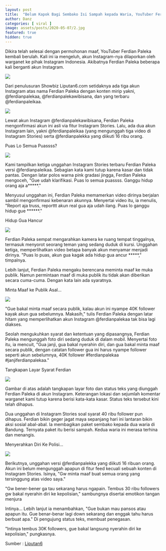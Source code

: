 ```yaml
---
layout: post
title:  "Belum Kapok Bagi Sembako Isi Sampah kepada Waria, YouTuber Ferdian Paleka Mau Minta Maaf Asal Jumlah Followernya 30 Ribu"
author: Danz
categories: [ viral ]
image: assets/posts/2020-05-07/2.jpg
featured: true
hidden: true
---
```


Dikira telah selesai dengan permohonan maaf, YouTuber Ferdian Paleka kembali berulah. Kali ini ia mengeluh, akun Instagram-nya dilaporkan oleh warganet ke pihak Instagram Indonesia. Akibatnya Ferdian Paleka beberapa kali berganti akun Instagram.

<img class="shadow-lg" src="{{site.baseurl}}/assets/posts/2020-05-07/1.jpg"/>

Dari penulusuran Showbiz Liputan6.com setidaknya ada tiga akun Instagram atas nama Ferdian Paleka dengan konten mirip yakni, @ferdianpalekaa, @ferdianpalekawibisana, dan yang terbaru @ferdianpaleikaa.

<img class="shadow-lg" src="{{site.baseurl}}/assets/posts/2020-05-07/3.jpg"/>

Lewat akun Instagram @ferdianpalekawibisana, Ferdian Paleka mengonfirmasi akun ini asli via fitur Instagram Stories. Lalu, ada dua akun Instagram lain, yakni @ferdianpaleikaa (yang mengunggah tiga video di Instagram Stories) serta @ferdianpalekka yang diikuti 16 ribu orang.

Puas Lo Semua Puassss?

<img class="shadow-lg" src="{{site.baseurl}}/assets/posts/2020-05-07/4.jpg"/>

Kami tampilkan ketiga unggahan Instagram Stories terbaru Ferdian Paleka versi @ferdianpaleikaa. Sebagian kata kami tutup karena kasar dan tidak pantas. Dengan latar polos warna pink gradasi jingga, Ferdian Paleka mengoceh, "Gue udah klarifikasi. Puas lo semua puassss. Ganggu hidup orang aja a*****."

Menyusul unggahan ini, Ferdian Paleka memamerkan video dirinya berjalan sambil mengonfirmasi kebenaran akunnya. Menyertai video itu, ia menulis, "Report aja truss, reporttt akun real gua aja udah ilang. Puas lo ganggu hidup gue ******."

Hidup Gua Hancur

<img class="shadow-lg" src="{{site.baseurl}}/assets/posts/2020-05-07/5.jpg"/>

Ferdian Paleka sempat mengarahkan kamera ke ruang tempat tinggalnya, termasuk menyorot seorang teman yang sedang duduk di kursi. Unggahan ketiga, memperlihatkan video betapa banyak akun menyamar menjadi dirinya. "Puas lo puas, akun gua kagak ada hidup gua ancur *****," timpalnya.

Lebih lanjut, Ferdian Paleka mengaku berencana meminta maaf ke muka publik. Namun permintaan maaf di muka publik itu tidak akan diberikan secara cuma-cuma. Dengan kata lain ada syaratnya.


Minta Maaf ke Publik Asal...

<img class="shadow-lg" src="{{site.baseurl}}/assets/posts/2020-05-07/6.jpg"/>

"Gue bakal minta maaf secara publik, kalau akun ini nyampe 40K follower kayak akun gua sebelumnya. Makasih," tulis Ferdian Paleka dengan latar hitam yang memperlihatkan akun Instagram @ferdianpalekaa tak bisa lagi diakses.

Seolah mengukuhkan syarat dan ketentuan yang dipasangnya, Ferdian Paleka mengunggah foto diri sedang duduk di dalam mobil. Menyertai foto itu, ia mencuit, "Gua janji, gua bakal nyerahin diri, dan gua bakal minta maaf secara publik, dengan catatan follower gua ini harus nyampe follower seperti akun sebelumnya, 40K follower #ferdianpalekaa #janjiferdianpalekaa."

Tangkapan Layar Syarat Ferdian

<img class="shadow-lg" src="{{site.baseurl}}/assets/posts/2020-05-07/7.jpg"/>

Gambar di atas adalah tangkapan layar foto dan status teks yang diunggah Ferdian Paleka di akun Instagram. Keterangan lokasi dan sejumlah komentar warganet kami tutup karena berisi kata-kata kasar. Status teks tersebut kini telah dihapus.

Dua unggahan di Instagram Stories soal syarat 40 ribu follower pun dihapus. Ferdian bikin geger jagat maya sepanjang hari ini lantaran bikin aksi sosial abal-abal. Ia membagikan paket sembako kepada dua waria di Bandung. Ternyata paket itu berisi sampah. Kedua waria ini merasa terhina dan menangis.

Menyerahkan Diri Ke Polisi...

<img class="shadow-lg" src="{{site.baseurl}}/assets/posts/2020-05-07/8.jpg"/>

Berikutnya, unggahan versi @ferdianpalekka yang diikuti 16 ribuan orang. Akun ini belum mengunggah apapun di fitur feed kecuali sebuah konten di Instagram Stories. Isinya, "Gw minta maaf buat semua orang yang tersinggung atas video saya."

"Gw bener-bener ga tau sekarang harus ngapain. Tembus 30 ribu followers gw bakal nyerahin diri ke kepolisian," sambungnya disertai emotikon tangan menjura

Intinya...
Lebih lanjut ia menambahkan, "Gue bukan mau pansos atau apapun itu. Gue benar-benar lagi down sekarang dan enggak tahu harus berbuat apa." Di pengujung status teks, membuat penegasan.

"Intinya tembus 30K followers, gue bakal langsung nyerahin diri ke kepolisian," pungkasnya.

Sumber : <a href="https://www.liputan6.com/showbiz/read/4244900/belum-kapok-youtuber-ferdian-paleka-mau-minta-maaf-ke-publik-asal-jumlah-followernya-30-ribu" target="_blank">Liputan6</a>